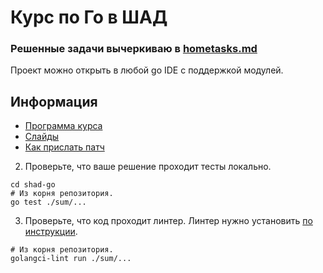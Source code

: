 # Курс по Го в ШАД

### Решенные задачи вычеркиваю в [hometasks.md](./hometasks.md)


Проект можно открыть в любой go IDE с поддержкой модулей.

## Информация

- [Программа курса](docs/syllabus.md)
- [Слайды](https://p.go.manytask.org/)
- [Как прислать патч](CONTRIBUTING.md)


2. Проверьте, что ваше решение проходит тесты локально.

```shell
cd shad-go
# Из корня репозитория.
go test ./sum/...
```
   
3. Проверьте, что код проходит линтер. Линтер нужно установить [по инструкции](https://github.com/golangci/golangci-lint#binary).

```shell
# Из корня репозитория.
golangci-lint run ./sum/...
```
